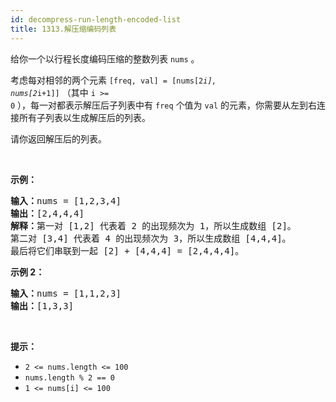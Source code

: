 ```yaml
---
id: decompress-run-length-encoded-list
title: 1313.解压缩编码列表
---
```

给你一个以行程长度编码压缩的整数列表 <code>nums</code> 。

考虑每对相邻的两个元素 <code>[freq, val] = [nums[2*i], nums[2*i+1]]</code> （其中 <code>i &gt;= 0</code> ），每一对都表示解压后子列表中有 <code>freq</code> 个值为 <code>val</code> 的元素，你需要从左到右连接所有子列表以生成解压后的列表。

请你返回解压后的列表。

 

**示例：**


<pre><strong>输入：</strong>nums = [1,2,3,4]<br/><strong>输出：</strong>[2,4,4,4]<br/><strong>解释：</strong>第一对 [1,2] 代表着 2 的出现频次为 1，所以生成数组 [2]。<br/>第二对 [3,4] 代表着 4 的出现频次为 3，所以生成数组 [4,4,4]。<br/>最后将它们串联到一起 [2] + [4,4,4] = [2,4,4,4]。</pre>

**示例 2：**


<pre><strong>输入：</strong>nums = [1,1,2,3]<br/><strong>输出：</strong>[1,3,3]<br/></pre>

 

**提示：**


- <code>2 &lt;= nums.length &lt;= 100</code>
- <code>nums.length % 2 == 0</code>
- <code>1 &lt;= nums[i] &lt;= 100</code>
